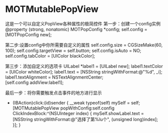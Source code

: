# MOTMutablePopView
这是一个可以自定义PopView各种属性的极简控件
第一步：创建一个config实例
@property (strong, nonatomic) MOTPopConfig *config;
self.config = [MOTPopConfig new];

第二步:设置config中你所需要自定义的属性
self.config.size = CGSizeMake(60, 100);
self.config.targetView = self.button;
self.config.isAuto = NO;
self.config.tabColor = [UIColor blackColor];

第三步：添加自定义的选项卡
UILabel *label1 = [UILabel new];
label1.textColor = [UIColor whiteColor];
label1.text = [NSString stringWithFormat:@"%d", _i];
label1.textAlignment = NSTextAlignmentCenter;   
[self.config addView:label1];    

最后一步：将你需要触发点击事件的地方进行显示
- (IBAction)click:(id)sender {
    __weak typeof(self) mySelf = self;
    [MOTMutablePopView popWithConfig:self.config ClickIndexBlock:^(NSUInteger index) {
        mySelf.showLabel.text = [NSString stringWithFormat:@"选择了第%lu个", (unsigned long)index];
    }];
}
